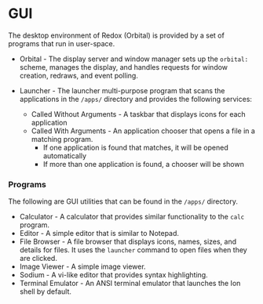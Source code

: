 # GUI

The desktop environment of Redox (Orbital) is provided by a set of programs that run in user-space.

- Orbital - The display server and window manager sets up the `orbital:` scheme, manages the display, and handles requests for window creation, redraws, and event polling.
- Launcher - The launcher multi-purpose program that scans the applications in the `/apps/` directory and provides the following services:

    - Called Without Arguments - A taskbar that displays icons for each application
    - Called With Arguments - An application chooser that opens a file in a matching program.
      - If one application is found that matches, it will be opened automatically
      - If more than one application is found, a chooser will be shown

### Programs

The following are GUI utilities that can be found in the `/apps/` directory.

- Calculator - A calculator that provides similar functionality to the `calc` program.
- Editor - A simple editor that is similar to Notepad.
- File Browser - A file browser that displays icons, names, sizes, and details for files. It uses the `launcher` command to open files when they are clicked.
- Image Viewer - A simple image viewer.
- Sodium - A vi-like editor that provides syntax highlighting.
- Terminal Emulator - An ANSI terminal emulator that launches the Ion shell by default.
